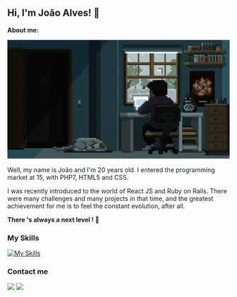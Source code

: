 ## Hi, I'm João Alves! 🤙

**About me:**

![studding](./.github/banner.gif)

<p>
  Well, my name is João and I'm 20 years old. I entered the programming market at 15, with PHP7, HTML5 and CSS.

  I was recently introduced to the world of React JS and Ruby on Rails. There were many challenges and many projects in that time, and the greatest achievement for me is to feel the constant evolution, after all.

 **There 's always a next level ! 🚀**
</p>

### My Skills

[![My Skills](https://skillicons.dev/icons?i=ts,js,ruby,nodejs,rails,prisma,graphql,react,nextjs,redux,tailwind,docker,git)](https://skillicons.dev)

<!-- <details>
  <summary><small>Github Stats :zap:</small></summary>
  <p align="center">
    <br/>
    <img 
       src="https://github-readme-streak-stats.herokuapp.com?user=joao0pedro0alves&theme=transparent&hide_border=true"
       height="100%" 
       width="auto"
    />
    <br/>
    <br/>
  <img height="100%" width="auto" src ="https://github-readme-stats.vercel.app/api?username=joao0pedro0alves&show_icons=true&count_private=true&hide_border=true&hide=issues,contribs&bg_color=00000000"> 
    <img height="100%" width="auto" src ="https://github-readme-stats.vercel.app/api/top-langs/?username=joao0pedro0alves&layout=compact&hide_border=true&bg_color=00000000&langs_count=6&hide=jupyter%20notebook,tex,css,php&exclude_repo=Pacman-AI">
  </p>
</details>
-->

### Contact me

<div>
  <a href = "mailto:contato@joao.alves1032003@gmail.com"><img src="https://img.shields.io/badge/Gmail-D14836?style=flat&logo=gmail&logoColor=white" target="_blank"></a>
  <a href="https://www.linkedin.com/in/jo%C3%A3o-pedro-alves-pereira-bb0052216/" target="_blank"><img src="https://img.shields.io/badge/-LinkedIn-%230077B5?style=flat&logo=linkedin&logoColor=white" target="_blank"></a>   
</div>
